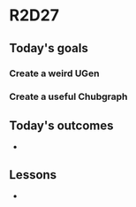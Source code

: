 # R2D27

## Today's goals

### Create a weird UGen

### Create a useful Chubgraph

## Today's outcomes
- 

## Lessons
- 